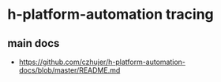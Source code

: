 # h-platform-automation tracing

## main docs 
- https://github.com/czhujer/h-platform-automation-docs/blob/master/README.md
